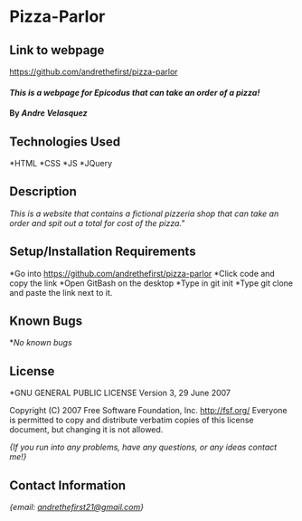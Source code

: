 # Pizza-Parlor

## Link to webpage ##
https://github.com/andrethefirst/pizza-parlor

#### _This is a webpage for Epicodus that can take an order of a pizza!_

#### By _**Andre Velasquez**_

## Technologies Used

*HTML
*CSS
*JS
*JQuery

## Description

_This is a website that contains a fictional pizzeria shop that can take an order and spit out a total for cost of the pizza."_

## Setup/Installation Requirements

*Go into https://github.com/andrethefirst/pizza-parlor
*Click code and copy the link
*Open GitBash on the desktop
*Type in git init
*Type git clone and paste the link next to it.

## Known Bugs

*_No known bugs_

## License

*GNU GENERAL PUBLIC LICENSE
                       Version 3, 29 June 2007

 Copyright (C) 2007 Free Software Foundation, Inc. <http://fsf.org/>
 Everyone is permitted to copy and distribute verbatim copies
 of this license document, but changing it is not allowed.


_{If you run into any problems, have any questions, or any ideas contact me!}_

## Contact Information

_{email: andrethefirst21@gmail.com}_

